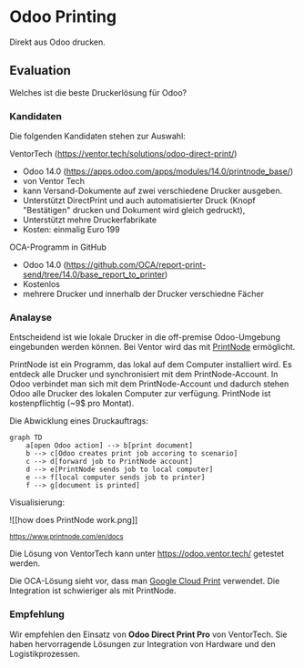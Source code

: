 # Odoo Printing

Direkt aus Odoo drucken.

## Evaluation

Welches ist die beste Druckerlösung für Odoo?

### Kandidaten

Die folgenden Kandidaten stehen zur Auswahl:

VentorTech (<https://ventor.tech/solutions/odoo-direct-print/>)
* Odoo 14.0 (<https://apps.odoo.com/apps/modules/14.0/printnode_base/>)
* von Ventor Tech
* kann Versand-Dokumente auf zwei verschiedene Drucker ausgeben.
*  Unterstützt DirectPrint und auch automatisierter Druck (Knopf "Bestätigen" drucken und Dokument wird gleich gedruckt),
*   Unterstützt mehre Druckerfabrikate
*   Kosten: einmalig Euro 199

OCA-Programm in GitHub
* Odoo 14.0 (<https://github.com/OCA/report-print-send/tree/14.0/base_report_to_printer>)
* Kostenlos
* mehrere Drucker und innerhalb der Drucker verschiedne Fächer

### Analayse

Entscheidend ist wie lokale Drucker in die off-premise Odoo-Umgebung eingebunden werden können. Bei Ventor wird das mit [PrintNode](https://www.printnode.com/en) ermöglicht.

PrintNode ist ein Programm, das lokal auf dem Computer installiert wird. Es entdeck alle Drucker und synchronisiert mit dem PrintNode-Account. In Odoo verbindet man sich mit dem PrintNode-Account und dadurch stehen Odoo alle Drucker des lokalen Computer zur verfügung. PrintNode ist kostenpflichtig (~9$ pro Montat).

Die Abwicklung eines Druckauftrags:

```mermaid
graph TD
    a[open Odoo action] --> b[print document]
	b --> c[Odoo creates print job accoring to scenario]
	c --> d[forward job to PrintNode account]
	d --> e[PrintNode sends job to local computer]
	e --> f[local computer sends job to printer]
	f --> g[document is printed]
```

Visualisierung:

![[how does PrintNode work.png]]

<small><https://www.printnode.com/en/docs></small>

Die Lösung von VentorTech kann unter <https://odoo.ventor.tech/> getestet werden.

Die OCA-Lösung sieht vor, dass man [Google Cloud Print](https://www.google.com/cloudprint/learn/) verwendet. Die Integration ist schwieriger als mit PrintNode.

### Empfehlung

Wir empfehlen den Einsatz von **Odoo Direct Print Pro** von VentorTech. Sie haben hervorragende Lösungen zur Integration von Hardware und den Logistikprozessen.